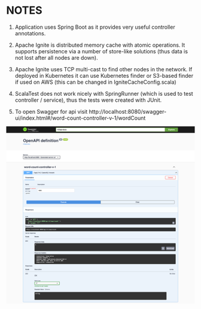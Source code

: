# NOTES

1. Application uses Spring Boot as it provides very useful controller annotations.

2. Apache Ignite is distributed memory cache with atomic operations. It supports persistence via a number of store-like solutions (thus data is not lost after all nodes are down).

3. Apache Ignite uses TCP multi-cast to find other nodes in the network. If deployed in Kubernetes it can use Kubernetes finder or S3-based finder if used on AWS (this can be changed in IgniteCacheConfig.scala)

4. ScalaTest does not work nicely with SpringRunner (which is used to test controller / service), thus the tests were created with JUnit.

5. To open Swagger for api visit http://localhost:8080/swagger-ui/index.html#/word-count-controller-v-1/wordCount

![Usage GUI 1](screencapture-localhost-8080-swagger-ui.png "Usage GUI 1")
